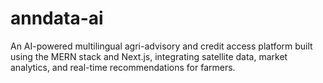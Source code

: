 # anndata-ai
An AI-powered multilingual agri-advisory and credit access platform built using the MERN stack and Next.js, integrating satellite data, market analytics, and real-time recommendations for farmers.
